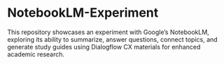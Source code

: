 # NotebookLM-Experiment
This repository showcases an experiment with Google’s NotebookLM, exploring its ability to summarize, answer questions, connect topics, and generate study guides using Dialogflow CX materials for enhanced academic research.
